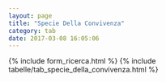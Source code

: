 ```yaml
---
layout: page
title: "Specie Della Convivenza"
category: tab
date: 2017-03-08 16:05:06
---
```


{% include form_ricerca.html %}
{% include tabelle/tab_specie_della_convivenza.html %}

